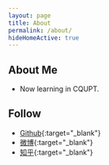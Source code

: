 ```yaml
---
layout: page
title: About
permalink: /about/
hideHomeActive: true
---
```


## About Me

* Now learning in CQUPT.

## Follow

* [Github](https://github.com/{{site.github}}){:target="_blank"}
* [微博](http://weibo.com/{{site.weibo}}){:target="_blank"}
* [知乎](https://zhihu.com/people/{{site.zhihu}}){:target="_blank"}

